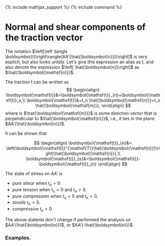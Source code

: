 {% include mathjax_support %}
{% include command %}

# Normal and shear components of the traction vector


The notation $\left[\left
\langle \boldsymbol{t}\right\rangle(AA'(\hat{\boldsymbol{n}}))\right]$ is very explicit, but also looks untidy. Let's give this expression an alias as $\boldsymbol{\mathsf{t}}$, and also denote the expression $\left[
\hat{\boldsymbol{n}}\right]$  as $\hat{\boldsymbol{\mathsf{n}}}$.

The traction $\boldsymbol{\mathsf{t}}$ can be written as 
$$
\begin{align}
\boldsymbol{\mathsf{t}}&=\boldsymbol{\mathsf{t}}_{n}+\boldsymbol{\mathsf{t}}_s,\\
\boldsymbol{\mathsf{t}}&=t_n  \hat{\boldsymbol{\mathsf{n}}}+t_s  \hat{\boldsymbol{\mathsf{m}}},
\end{align}
$$
where is $\hat{\boldsymbol{\mathsf{m}}}$ is some direction vector that is perpendicular to $\hat{\boldsymbol{\mathsf{n}}}$, i.e., it lies in the plane $AA'(\hat{\boldsymbol{n}})$. 

It can be shown that 

$$
\begin{align}
\boldsymbol{\mathsf{t}}_{n}&=
\left(\boldsymbol{\mathsf{t}}^{\mathsf{T}}\hat{\boldsymbol{\mathsf{n}}}\right)\hat{\boldsymbol{\mathsf{n}}},\\
\boldsymbol{\mathsf{t}}_{s}&=\boldsymbol{\mathsf{t}}-\boldsymbol{\mathsf{t}}_{n}
\end{align}
$$

The state of stress on $AA'$ is 

*  _pure shear_ when $\boldsymbol{\mathsf{t}}_{n}=\boldsymbol{\mathsf{0}}$
*   _pure tension_ when $\boldsymbol{\mathsf{t}}_{s}=\boldsymbol{\mathsf{0}}$ and $t_n>0$.
*  _pure compression_ when $\boldsymbol{\mathsf{t}}_{s}=\boldsymbol{\mathsf{0}}$ and $t_n<0$.
*  _tensile_ $t_n>0$.
*  _compressive_ $t_n<0$.

The above statents don't change if performed the analysis on $AA'(\hat{\boldsymbol{n}})$, or $AA'(-\hat{\boldsymbol{n}})$. 

### Examples.